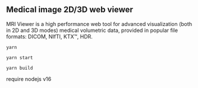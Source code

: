 
##  Medical image 2D/3D web viewer

MRI Viewer is a high performance web tool for advanced visualization (both in 2D and 3D modes) medical volumetric data, provided in popular file formats: DICOM, NIfTI, KTX™, HDR.

``` shell
yarn
```

``` shell
yarn start
```
``` shell
yarn build
```
require nodejs v16
